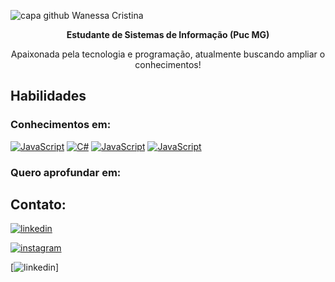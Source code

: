 

![capa github Wanessa Cristina](https://github.com/WanessaCristinaa/WanessaCristinaa/assets/139433754/9bbe11f1-88fd-4808-99ab-19619e5fe687)



<p align="center"><b>Estudante de Sistemas de Informação (Puc MG)</b></p>

<p align="center"> Apaixonada pela tecnologia e programação, atualmente buscando ampliar o conhecimentos! </p>


## Habilidades
### Conhecimentos em:

[![JavaScript](https://img.shields.io/badge/JavaScript-F7DF1E?style=for-the-badge&logo=javascript&logoColor=black)]()
[![C#](https://img.shields.io/badge/c%23-%23239120.svg?style=for-the-badge&logo=csharp&logoColor=white)]()
[![JavaScript](https://img.shields.io/badge/JavaScript-F7DF1E?style=for-the-badge&logo=javascript&logoColor=black)]()
[![JavaScript](https://img.shields.io/badge/JavaScript-F7DF1E?style=for-the-badge&logo=javascript&logoColor=black)]()

### Quero aprofundar em:

## Contato:
[![linkedin](https://img.shields.io/badge/LinkedIn-0077B5?style=for-the-badge&logo=linkedin&logoColor=white)](https://www.linkedin.com/in/wanessa-cristina-694234272)

[![instagram](https://img.shields.io/badge/Instagram-E4405F?style=for-the-badge&logo=instagram&logoColor=white)]()

[![linkedin]( )]
